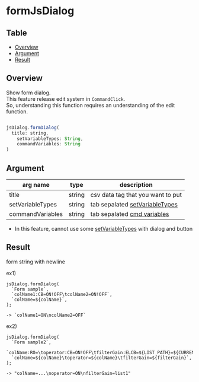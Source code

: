 # formJsDialog


Table
-----------------
* [Overview](#overview)
* [Argument](#argument)
* [Result](#result)


## Overview

Show form dialog.  
This feature release edit system in `CommandClick`.  
So, understanding this function requires an understanding of the edit function.  

```js.js

jsDialog.formDialog(
  title: string,
	setVariableTypes: String,
	commandVariables: String
)
```

## Argument

| arg name | type | description |
| -------- | -------- | -------- |
| title | string | csv data tag that you want to put |
| setVariableTypes  | string | tab sepalated [setVariableTypes](https://github.com/puutaro/CommandClick/blob/master/md/developer/set_variable_types.md) |
| commandVariables | string | tab sepalated [cmd variables](https://github.com/puutaro/CommandClick/blob/master/DEVELOPER.md#cmd-variables) |

- In this feature, cannot use some [setVariableTypes](https://github.com/puutaro/CommandClick/blob/master/md/developer/set_variable_types.md) with dialog and button 


## Result

form string with newline

ex1)

```
jsDialog.formDialog(
  `Form sample`,
  `colName1:CB=ON!OFF\tcolName2=ON!OFF`,
  `colName=${colName}`,
);

-> `colName1=ON\ncolName2=OFF`
```


ex2)

```
jsDialog.formDialog(
  `Form sample2`,
  `colName:RO=\toperator:CB=ON!OFF\tfilterGain:ELCB=${LIST_PATH}=${CURRENT_FILTER_GAIN_LIST_FILE_PATH}!${LIMIT_NUM}=30`,
  `colName=${colName}\toperator=${colName}\tfilterGain=${filterGain}`,
);

-> "colName=...\noperator=ON\nfilterGain=list1"
```
